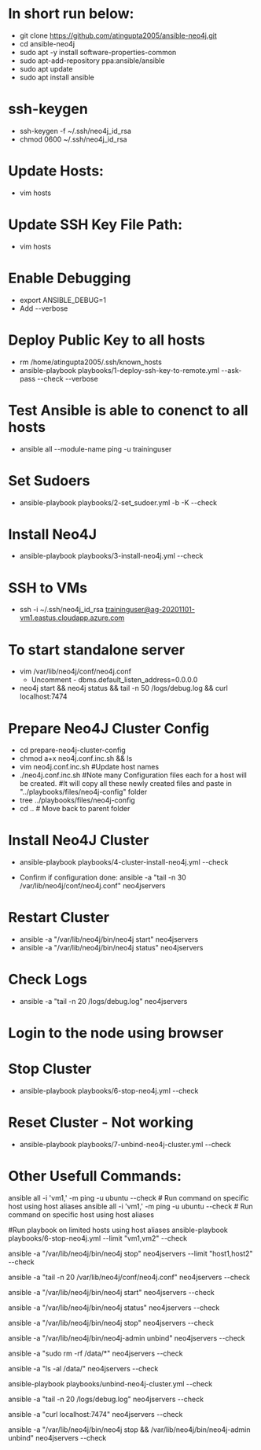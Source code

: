 # In short run below:
 - git clone https://github.com/atingupta2005/ansible-neo4j.git
 - cd ansible-neo4j
 - sudo apt -y install software-properties-common
 - sudo apt-add-repository ppa:ansible/ansible
 - sudo apt update
 - sudo apt install ansible

# ssh-keygen
 - ssh-keygen -f ~/.ssh/neo4j_id_rsa
 - chmod 0600 ~/.ssh/neo4j_id_rsa

# Update Hosts:
 - vim hosts

# Update SSH Key File Path:
 - vim hosts

# Enable Debugging
 - export ANSIBLE_DEBUG=1 
 - Add  --verbose

# Deploy Public Key to all hosts
 - rm /home/atingupta2005/.ssh/known_hosts
 - ansible-playbook playbooks/1-deploy-ssh-key-to-remote.yml --ask-pass --check --verbose

# Test Ansible is able to conenct to all hosts
 - ansible all  --module-name ping -u traininguser

# Set Sudoers
 - ansible-playbook playbooks/2-set_sudoer.yml -b -K --check

# Install Neo4J
 - ansible-playbook  playbooks/3-install-neo4j.yml --check

# SSH to VMs
 - ssh -i ~/.ssh/neo4j_id_rsa  traininguser@ag-20201101-vm1.eastus.cloudapp.azure.com
 
# To start standalone server
 - vim /var/lib/neo4j/conf/neo4j.conf
    - Uncomment - dbms.default_listen_address=0.0.0.0
 - neo4j start && neo4j status && tail -n 50 /logs/debug.log && curl localhost:7474
 


# Prepare Neo4J Cluster Config
 - cd prepare-neo4j-cluster-config
 - chmod a+x neo4j.conf.inc.sh && ls
 - vim neo4j.conf.inc.sh
	#Update host names
 - ./neo4j.conf.inc.sh
 #Note many Configuration files each for a host will be created.
 #It will copy all these newly created files and paste in "../playbooks/files/neo4j-config" folder
  - tree ../playbooks/files/neo4j-config
  - cd ..		# Move back to parent folder
# Install Neo4J Cluster
 - ansible-playbook  playbooks/4-cluster-install-neo4j.yml --check
 
 - Confirm if configuration done:
   ansible  -a "tail -n 30 /var/lib/neo4j/conf/neo4j.conf" neo4jservers

# Restart Cluster
 - ansible  -a "/var/lib/neo4j/bin/neo4j start" neo4jservers 
 - ansible  -a "/var/lib/neo4j/bin/neo4j status" neo4jservers 

# Check Logs
 - ansible  -a "tail -n 20 /logs/debug.log" neo4jservers

# Login to the node using browser

# Stop Cluster
 - ansible-playbook  playbooks/6-stop-neo4j.yml --check

# Reset Cluster - Not working
 - ansible-playbook  playbooks/7-unbind-neo4j-cluster.yml --check
 
 
# Other Usefull Commands:
ansible all -i 'vm1,' -m ping -u ubuntu   --check   # Run command on specific host using host aliases
ansible all -i 'vm1,' -m ping -u ubuntu    --check  # Run command on specific host using host aliases

#Run playbook on limited hosts using host aliases
ansible-playbook  playbooks/6-stop-neo4j.yml --limit "vm1,vm2"   --check

ansible  -a "/var/lib/neo4j/bin/neo4j stop" neo4jservers --limit "host1,host2"  --check

ansible  -a "tail -n 20 /var/lib/neo4j/conf/neo4j.conf" neo4jservers  --check

ansible  -a "/var/lib/neo4j/bin/neo4j start" neo4jservers  --check

ansible  -a "/var/lib/neo4j/bin/neo4j status" neo4jservers  --check

ansible  -a "/var/lib/neo4j/bin/neo4j stop" neo4jservers  --check

ansible  -a "/var/lib/neo4j/bin/neo4j-admin unbind" neo4jservers  --check

ansible  -a "sudo rm -rf /data/*" neo4jservers  --check

ansible  -a "ls -al /data/" neo4jservers  --check

ansible-playbook  playbooks/unbind-neo4j-cluster.yml  --check

ansible  -a "tail -n 20 /logs/debug.log" neo4jservers  --check

ansible  -a "curl localhost:7474" neo4jservers  --check

ansible  -a "/var/lib/neo4j/bin/neo4j stop && /var/lib/neo4j/bin/neo4j-admin unbind" neo4jservers  --check